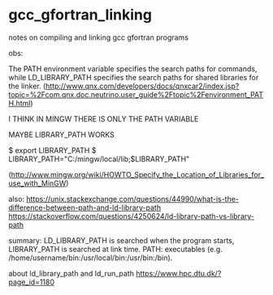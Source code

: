 # gcc_gfortran_linking
notes on compiling and linking gcc gfortran programs

obs:

The PATH environment variable specifies the search paths for commands, while LD_LIBRARY_PATH specifies the search paths for shared libraries for the linker. 
(http://www.qnx.com/developers/docs/qnxcar2/index.jsp?topic=%2Fcom.qnx.doc.neutrino.user_guide%2Ftopic%2Fenvironment_PATH.html)

I THINK IN MINGW THERE IS ONLY THE PATH VARIABLE


MAYBE LIBRARY_PATH WORKS

$ export LIBRARY_PATH
$ LIBRARY_PATH="C:/mingw/local/lib;$LIBRARY_PATH"

(http://www.mingw.org/wiki/HOWTO_Specify_the_Location_of_Libraries_for_use_with_MinGW)


also:
https://unix.stackexchange.com/questions/44990/what-is-the-difference-between-path-and-ld-library-path
https://stackoverflow.com/questions/4250624/ld-library-path-vs-library-path

summary:
LD_LIBRARY_PATH is searched when the program starts, LIBRARY_PATH is searched at link time.
PATH: executables (e.g. /home/username/bin:/usr/local/bin:/usr/bin:/bin).

about ld_library_path and ld_run_path
https://www.hpc.dtu.dk/?page_id=1180
